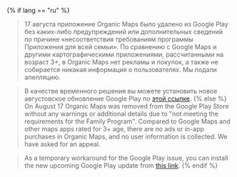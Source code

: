 {% if lang == "ru" %}
> 17 августа приложение Organic Maps было удалено из Google Play без каких-либо предупреждений или дополнительных сведений по причине «несоответствия требованиям программы Приложения для всей семьи». По сравнению с Google Maps и другими картографическими приложениями, рассчитанными на возраст 3+, в Organic Maps нет рекламы и покупок, а также не собирается никакая информация о пользователях. Мы подали апелляцию.

> В качестве временного решения вы можете установить новое августовское обновление Google Play по [этой ссылке][googleplayapk].
{% else %}
> On August 17 Organic Maps was removed from the Google Play Store without any warnings or additional details due to "not meeting the requirements for the Family Program". Compared to Google Maps and other maps apps rated for 3+ age, there are no ads or in-app purchases in Organic Maps, and no user information is collected. We have asked for an appeal. 

> As a temporary workaround for the Google Play issue, you can install the new upcoming Google Play update from [this link][googleplayapk].
{% endif %}

[googleplayapk]: https://cdn.organicmaps.app/apk/OrganicMaps-24081605-GooglePlay.apk